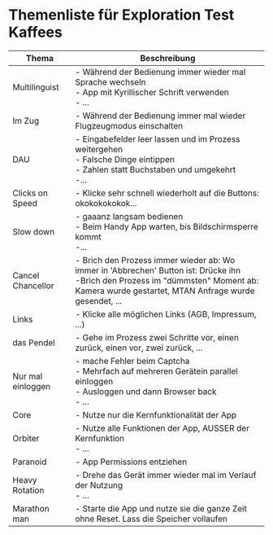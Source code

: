 # Themenliste für Exploration Test Kaffees

| Thema | Beschreibung |
| ----  | ---- |
| Multilinguist | - Während der Bedienung immer wieder mal Sprache wechseln<br>  - App mit Kyrillischer Schrift verwenden<br> - ... |
| Im Zug | - Während der Bedienung immer mal wieder Flugzeugmodus einschalten<br> |
| DAU | - Eingabefelder leer lassen und im Prozess weitergehen<br> - Falsche Dinge eintippen<br> - Zahlen statt Buchstaben und umgekehrt<br> -...|
| Clicks on Speed | - Klicke sehr schnell wiederholt auf die Buttons: okokokokokok... |
| Slow down | - gaaanz langsam bedienen<br> - Beim Handy App warten, bis Bildschirmsperre kommt<br> -...  |
| Cancel Chancellor | - Brich den Prozess immer wieder ab: Wo immer in 'Abbrechen' Button ist: Drücke ihn<br> -Brich den Prozess im "dümmsten" Moment ab: Kamera wurde gestartet, MTAN Anfrage wurde gesendet, ... |
| Links | - Klicke alle möglichen Links (AGB, Impressum, ...) |
| das Pendel | - Gehe im Prozess zwei Schritte vor, einen zurück, einen vor, zwei zurück, ... |
| Nur mal einloggen | - mache Fehler beim Captcha<br> - Mehrfach auf mehreren Gerätein parallel einloggen<br> - Ausloggen und dann Browser back<br> - ... |
| Core | - Nutze nur die Kernfunktionalität der App |
| Orbiter | - Nutze alle Funktionen der App, AUSSER der Kernfunktion<br> - ... |
| Paranoid | - App Permissions entziehen |
| Heavy Rotation | - Drehe das Gerät immer wieder mal im Verlauf der Nutzung<br> - ... |
| Marathon man | - Starte die App und nutze sie die ganze Zeit ohne Reset. Lass die Speicher vollaufen |



